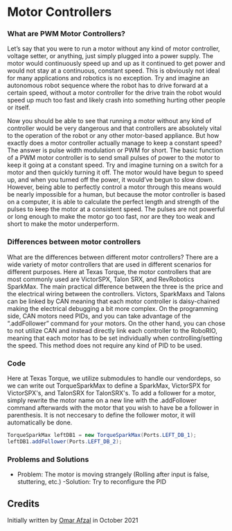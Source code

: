 # Motor Controllers

### What are PWM Motor Controllers?

Let’s say that you were to run a motor without any kind of motor controller, voltage setter, or anything, just simply plugged into a power supply. The motor would continuously speed up and up as it continued to get power and would not stay at a continuous, constant speed. This is obviously not ideal for many applications and robotics is no exception. Try and imagine an autonomous robot sequence where the robot has to drive forward at a certain speed, without a motor controller for the drive train the robot would speed up much too fast and likely crash into something hurting other people or itself.

Now you should be able to see that running a motor without any kind of controller would be very dangerous and that controllers are absolutely vital to the operation of the robot or any other motor-based appliance. But how exactly does a motor controller actually manage to keep a constant speed? The answer is pulse width modulation or PWM for short. The basic function of a PWM motor controller is to send small pulses of power to the motor to keep it going at a constant speed. Try and imagine turning on a switch for a motor and then quickly turning it off. The motor would have begun to speed up, and when you turned off the power, it would’ve begun to slow down. However, being able to perfectly control a motor through this means would be nearly impossible for a human, but because the motor controller is based on a computer, it is able to calculate the perfect length and strength of the pulses to keep the motor at a consistent speed. The pulses are not powerful or long enough to make the motor go too fast, nor are they too weak and short to make the motor underperform.

### Differences between motor controllers

What are the differences between different motor controllers? There are a wide variety of motor controllers that are used in different scenarios for different purposes. Here at Texas Torque, the motor controllers that are most commonly used are VictorSPX, Talon SRX, and RevRobotics SparkMax. The main practical difference between the three is the price and the electrical wiring between the controllers. Victors, SparkMaxs and Talons can be linked by CAN meaning that each motor controller is daisy-chained making the electrical debugging a bit more complex. On the programming side, CAN motors need PIDs, and you can take advantage of the “.addFollower” command for your motors. On the other hand, you can chose to not utilize CAN and instead directly link each controller to the RoboRIO, meaning that each motor has to be set individually when controlling/setting the speed. This method does not require any kind of PID to be used.

### Code

Here at Texas Torque, we utilize submodules to handle our vendordeps, so we can write out TorqueSparkMax to define a SparkMax, VictorSPX for VictorSPX's, and TalonSRX for TalonSRX's. To add a follower for a motor, simply rewrite the motor name on a new line with the .addFollower command afterwards with the motor that you wish to have be a follower in parenthesis. It is not neccesary to define the follower motor, it will automatically be done.

```java
TorqueSparkMax leftDB1 = new TorqueSparkMax(Ports.LEFT_DB_1);
leftDB1.addFollower(Ports.LEFT_DB_2);
```

### Problems and Solutions

* Problem: The motor is moving strangely (Rolling after input is false, stuttering, etc.)
    -Solution: Try to reconfigure the PID

## Credits

Initially written by [Omar Afzal](https://github.com/0mara) in October 2021

